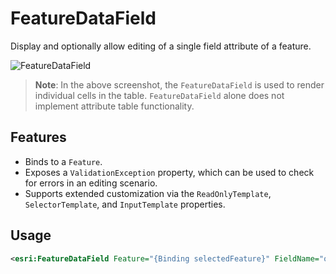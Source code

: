 # FeatureDataField

Display and optionally allow editing of a single field attribute of a feature.

![FeatureDataField](https://user-images.githubusercontent.com/1378165/73389879-ebaa9800-4289-11ea-8e4e-de153a6a371a.png)

> **Note**: In the above screenshot, the `FeatureDataField` is used to render individual cells in the table. `FeatureDataField` alone does not implement attribute table functionality.

## Features

- Binds to a `Feature`.
- Exposes a `ValidationException` property, which can be used to check for errors in an editing scenario.
- Supports extended customization via the `ReadOnlyTemplate`, `SelectorTemplate`, and `InputTemplate` properties.

## Usage

```xml
<esri:FeatureDataField Feature="{Binding selectedFeature}" FieldName="objectid" IsReadOnly="True" />
```